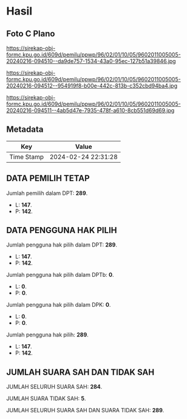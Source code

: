 # Hasil

## Foto C Plano

https://sirekap-obj-formc.kpu.go.id/609d/pemilu/ppwp/96/02/01/10/05/9602011005005-20240216-094510--da9de757-1534-43a0-95ec-127b51a39846.jpg

https://sirekap-obj-formc.kpu.go.id/609d/pemilu/ppwp/96/02/01/10/05/9602011005005-20240216-094512--954919f8-b00e-442c-813b-c352cbd94ba4.jpg

https://sirekap-obj-formc.kpu.go.id/609d/pemilu/ppwp/96/02/01/10/05/9602011005005-20240216-094511--4ab5d47e-7935-478f-a610-8cb551d69d69.jpg


## Metadata

| Key        | Value               |
| ---------- | ------------------- |
| Time Stamp | 2024-02-24 22:31:28 |


## DATA PEMILIH TETAP

Jumlah pemilih dalam DPT: **289**.
 * L: **147**.
 * P: **142**.

## DATA PENGGUNA HAK PILIH

Jumlah pengguna hak pilih dalam DPT: **289**.
 * L: **147**.
 * P: **142**.

Jumlah pengguna hak pilih dalam DPTb: **0**.
 * L: **0**.
 * P: **0**.

Jumlah pengguna hak pilih dalam DPK: **0**.
 * L: **0**.
 * P: **0**.

Jumlah pengguna hak pilih: **289**.
 * L: **147**.
 * P: **142**.

## JUMLAH SUARA SAH DAN TIDAK SAH

JUMLAH SELURUH SUARA SAH: **284**.

JUMLAH SUARA TIDAK SAH: **5**.

JUMLAH SELURUH SUARA SAH DAN SUARA TIDAK SAH: **289**.


